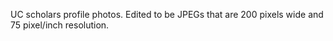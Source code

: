 UC scholars profile photos. 
Edited to be JPEGs that are 200 pixels wide and 75 pixel/inch resolution. 
